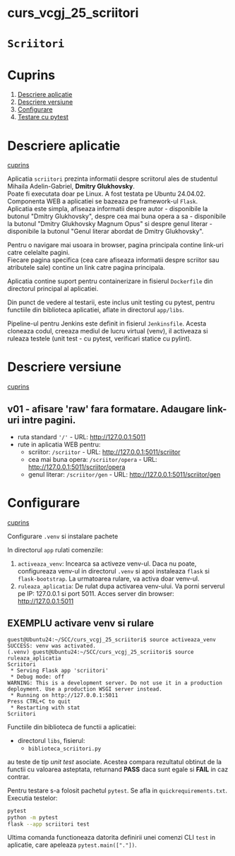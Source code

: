 # curs_vcgj_25_scriitori

`Scriitori`
=====================================

# Cuprins

1. [Descriere aplicatie](#descriere-aplicatie)  
2. [Descriere versiune](#descriere-versiune)  
3. [Configurare](#configurare)  
4. [Testare cu pytest](#testare-cu-pytest)  


# Descriere aplicatie
[cuprins](#cuprins)

Aplicatia `scriitori` prezinta informatii despre scriitorul ales de studentul Mihaila Adelin-Gabriel, **Dmitry Glukhovsky**.  
Poate fi executata doar pe Linux. A fost testata pe Ubuntu 24.04.02.  
Componenta WEB a aplicatiei se bazeaza pe framework-ul `Flask`.  
Aplicatia este simpla, afiseaza informatii despre autor - disponibile la butonul "Dmitry Glukhovsky", despre cea mai buna opera a sa - disponibile la butonul "Dmitry Glukhovsky Magnum Opus" si despre genul literar - disponibile la butonul "Genul literar abordat de Dmitry Glukhovsky".

Pentru o navigare mai usoara in browser, pagina principala contine link-uri catre celelalte pagini.  
Fiecare pagina specifica (cea care afiseaza informatii despre scriitor sau atributele sale) contine un link catre pagina principala.

Aplicatia contine suport pentru containerizare in fisierul `Dockerfile` din directorul principal al aplicatiei.

Din punct de vedere al testarii, este inclus unit testing cu pytest, pentru functiile din biblioteca aplicatiei, aflate in directorul `app/libs`.

Pipeline-ul pentru Jenkins este definit in fisierul `Jenkinsfile`. Acesta cloneaza codul, creeaza mediul de lucru virtual (venv), il activeaza si ruleaza testele (unit test - cu pytest, verificari statice cu pylint).

# Descriere versiune
[cuprins](#cuprins)

## v01 - afisare 'raw' fara formatare. Adaugare link-uri intre pagini.

- ruta standard `'/'` - URL: http://127.0.0.1:5011  
- rute in aplicatia WEB pentru:  
  - scriitor: `/scriitor` - URL: http://127.0.0.1:5011/scriitor  
  - cea mai buna opera: `/scriitor/opera` - URL: http://127.0.0.1:5011/scriitor/opera  
  - genul literar: `/scriitor/gen` - URL: http://127.0.0.1:5011/scriitor/gen  

# Configurare
[cuprins](#cuprins)

Configurare `.venv` si instalare pachete

In directorul `app` rulati comenzile:

1. `activeaza_venv`: Incearca sa activeze venv-ul. Daca nu poate, configureaza venv-ul in directorul `.venv` si apoi instaleaza `flask` si `flask-bootstrap`. La urmatoarea rulare, va activa doar venv-ul.  
2. `ruleaza_aplicatia`: De rulat dupa activarea venv-ului. Va porni serverul pe IP: 127.0.0.1 si port 5011. Acces server din browser: http://127.0.0.1:5011

## EXEMPLU activare venv si rulare

```text
guest@Ubuntu24:~/SCC/curs_vcgj_25_scriitori$ source activeaza_venv
SUCCESS: venv was activated.
(.venv) guest@Ubuntu24:~/SCC/curs_vcgj_25_scriitori$ source ruleaza_aplicatia
Scriitori
 * Serving Flask app 'scriitori'
 * Debug mode: off
WARNING: This is a development server. Do not use it in a production deployment. Use a production WSGI server instead.
 * Running on http://127.0.0.1:5011
Press CTRL+C to quit
 * Restarting with stat
Scriitori
```


Functiile din biblioteca de functii a aplicatiei:
- directorul `libs`, fisierul:
  - `biblioteca_scriitori.py`
    
au teste de tip *unit test* asociate. Acestea compara rezultatul obtinut de la functii cu valoarea asteptata, returnand **PASS** daca sunt egale si **FAIL** in caz contrar.

Pentru testare s-a folosit pachetul `pytest`. Se afla in `quickrequirements.txt`. Executia testelor:

```bash
pytest
python -m pytest
flask --app scriitori test
```

Ultima comanda functioneaza datorita definirii unei comenzi CLI `test` in aplicatie, care apeleaza `pytest.main(["."])`.
